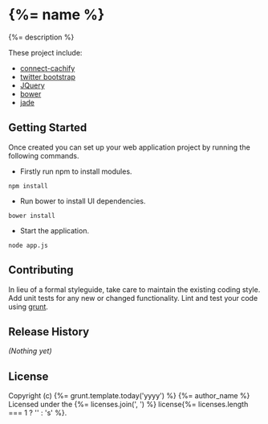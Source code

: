 # {%= name %}

{%= description %}

These project include:

* [connect-cachify](https://github.com/mozilla/connect-cachify)
* [twitter bootstrap](http://twitter.github.com/bootstrap/)
* [JQuery](http://jquery.com/)
* [bower](http://twitter.github.com/bower/)
* [jade](http://jade-lang.com/)


## Getting Started

Once created you can set up your web application project by running the following commands.

* Firstly run npm to install modules.

```
npm install
```

* Run bower to install UI dependencies.

```
bower install
```

* Start the application.

```
node app.js
```

## Contributing
In lieu of a formal styleguide, take care to maintain the existing coding style. Add unit tests for any new or changed functionality. Lint and test your code using [grunt](https://github.com/gruntjs/grunt).

## Release History
_(Nothing yet)_

## License
Copyright (c) {%= grunt.template.today('yyyy') %} {%= author_name %}
Licensed under the {%= licenses.join(', ') %} license{%= licenses.length === 1 ? '' : 's' %}.
